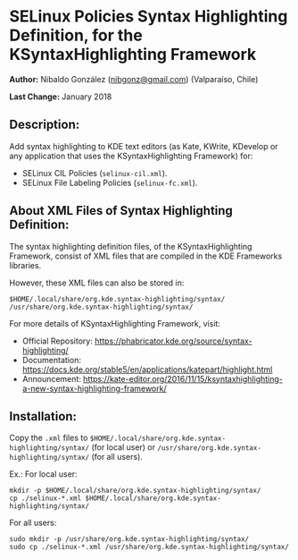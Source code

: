 # SELinux Policies Syntax Highlighting Definition, for the KSyntaxHighlighting Framework

**Author:** Nibaldo González (<nibgonz@gmail.com>) (Valparaíso, Chile)

**Last Change:** January 2018


## Description:

Add syntax highlighting to KDE text editors (as Kate, KWrite, KDevelop 
or any application that uses the KSyntaxHighlighting Framework) for:

* SELinux CIL Policies (`selinux-cil.xml`).
* SELinux File Labeling Policies (`selinux-fc.xml`).


## About XML Files of Syntax Highlighting Definition:

The syntax highlighting definition files, of the KSyntaxHighlighting Framework, 
consist of XML files that are compiled in the KDE Frameworks libraries.

However, these XML files can also be stored in:

	$HOME/.local/share/org.kde.syntax-highlighting/syntax/
	/usr/share/org.kde.syntax-highlighting/syntax/

For more details of KSyntaxHighlighting Framework, visit:
* Official Repository: https://phabricator.kde.org/source/syntax-highlighting/
* Documentation: https://docs.kde.org/stable5/en/applications/katepart/highlight.html
* Announcement: https://kate-editor.org/2016/11/15/ksyntaxhighlighting-a-new-syntax-highlighting-framework/


## Installation:

Copy the `.xml` files to `$HOME/.local/share/org.kde.syntax-highlighting/syntax/` (for local user) or `/usr/share/org.kde.syntax-highlighting/syntax/` (for all users).

Ex.: 
For local user:
```
mkdir -p $HOME/.local/share/org.kde.syntax-highlighting/syntax/
cp ./selinux-*.xml $HOME/.local/share/org.kde.syntax-highlighting/syntax/
```
For all users:
```
sudo mkdir -p /usr/share/org.kde.syntax-highlighting/syntax/
sudo cp ./selinux-*.xml /usr/share/org.kde.syntax-highlighting/syntax/
```
